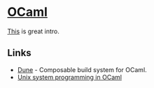 # [OCaml](https://ocaml.org)

[This](https://blog.baturin.org/introduction-to-ocaml.html) is great intro.

## Links

- [Dune](https://github.com/ocaml/dune) - Composable build system for OCaml.
- [Unix system programming in OCaml](https://ocaml.github.io/ocamlunix/)
